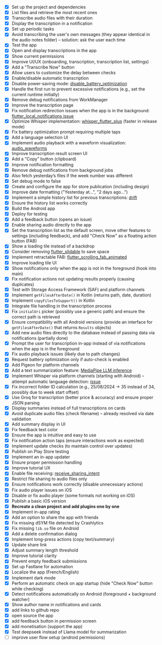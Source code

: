 - [x] Set up the project and dependencies  
- [x] List files and retrieve the most recent ones  
- [x] Transcribe audio files with their duration  
- [x] Display the transcription in a notification  
- [x] Set up periodic tasks  
- [x] Avoid transcribing the user's own messages (they appear identical in the audio notes folder) – solution: ask the user each time  
- [x] Test the app  
- [x] Open and display transcriptions in the app  
- [x] Show current permissions  
- [x] Improve UI/UX (onboarding, transcription, transcription list, settings)  
- [x] Add a "Transcribe Now" button  
- [x] Allow users to customize the delay between checks  
- [x] Enable/disable automatic transcription  
- [x] Disable power-saving mode: [disable_battery_optimization](https://pub.dev/packages/disable_battery_optimization)  
- [x] Handle the first run to prevent excessive notifications (e.g., set the current runtime initially)  
- [x] Remove debug notifications from WorkManager  
- [x] Improve the transcription page  
- [x] Fix notification redirection issues when the app is in the background: [flutter_local_notifications issue](https://github.com/MaikuB/flutter_local_notifications/issues/2011)  
- [x] Optimize Whisper implementation: [whisper_flutter_plus](https://pub.dev/packages/whisper_flutter_plus) (faster in release mode)  
- [x] Fix battery optimization prompt requiring multiple taps  
- [x] Add a language selection UI  
- [x] Implement audio playback with a waveform visualization: [audio_waveforms](https://pub.dev/packages/audio_waveforms)  
- [x] Improve transcription result screen UI  
- [x] Add a "Copy" button (clipboard)  
- [x] Improve notification formatting  
- [x] Remove debug notifications from background jobs  
- [x] Also fetch yesterday’s files if the week number was different  
- [x] Set debug mode to false  
- [x] Create and configure the app for store publication (including design)  
- [x] Improve date formatting ("Yesterday at...", "2 days ago...")  
- [x] Implement a simple history list for previous transcriptions: [drift](https://pub.dev/packages/drift)  
- [x] Ensure the history list works correctly  
- [x] Build the Android app  
- [x] Deploy for testing  
- [x] Add a feedback button (opens an issue)  
- [x] Enable sharing audio directly to the app  
- [x] Set the transcription list as the default screen, move other features to settings (including feedback), and add "Check Now" as a floating action button (FAB)  
- [x] Show a loading tile instead of a backdrop  
- [x] Consider removing [flutter_slidable](https://pub.dev/packages/flutter_slidable) to save space  
- [x] Implement retractable FAB: [flutter_scrolling_fab_animated](https://pub.dev/packages/flutter_scrolling_fab_animated)  
- [x] Improve loading tile UI  
- [x] Show notifications only when the app is not in the foreground (hook into main)  
- [x] Fix notification actions not updating results properly (causing duplicates)  
- [x] Test with Storage Access Framework (SAF) and platform channels  
- [x] Implement `getFilesAfterDate()` in Kotlin (returns path, date, duration)  
- [x] Implement `copyFilesToSupport()` in Kotlin  
- [x] Integrate file handling in the transcription process  
- [x] Fix `initialUri` picker (possibly use a generic path) and ensure the correct path is retrieved  
- [x] Ensure compatibility with all Android versions (provide an interface for `getFilesAfterDate()` that returns `Results` objects)  
- [x] Add new audio files directly to the database instead of passing data via notifications (partially done)  
- [x] Prompt the user for transcription in-app instead of via notifications when the app is in the foreground  
- [x] Fix audio playback issues (likely due to path changes)  
- [x] Request battery optimization only if auto-check is enabled  
- [x] Add Pigeon for platform channels  
- [x] Add a text summarization feature: [MediaPipe LLM inference](https://github.com/google-ai-edge/mediapipe-samples/blob/main/examples/llm_inference/android/app/src/main/java/com/google/mediapipe/examples/llminference/InferenceModel.kt)  
- [x] Implement Whisper via platform channels (starting with Android) – attempt automatic language detection: [issue](https://github.com/krikristoophe/whisper_flutter_plus/issues/10)  
- [x] Fix incorrect folder ID calculation (e.g., 25/08/2024 → 35 instead of 34, possibly due to week start offset)  
- [x] Use Groq for transcription (better price & accuracy) and ensure proper JSON parsing  
- [x] Display summaries instead of full transcriptions on cards  
- [x] Avoid duplicate audio files (check filename) – already resolved via date validation  
- [x] Add summary display in UI  
- [x] Fix feedback text color  
- [x] Ensure the app is intuitive and easy to use  
- [x] Fix notification action taps (ensure interactions work as expected)  
- [x] Implement update checks (to maintain control over updates)  
- [x] Publish on Play Store testing
- [x] Implement an in-app updater  
- [x] Ensure proper permission handling  
- [x] Improve tutorial UX  
- [x] Enable file receiving: [receive_sharing_intent](https://pub.dev/packages/receive_sharing_intent)  
- [x] Restrict file sharing to audio files only  
- [x] Ensure notifications work correctly (disable unnecessary actions)  
- [x] Fix audio player issues on iOS  
- [x] Disable or fix audio player (some formats not working on iOS)  
- [x] Publish a basic iOS version  
- [x] **Recreate a clean project and add plugins one by one**  
- [x] Implement in-app rating  
- [x] Add an option to share the app with friends  
- [x] Fix missing dSYM file detected by Crashlytics  
- [x] Fix missing `lib.so` file on Android  
- [x] Add a delete confirmation dialog  
- [x] Implement long-press actions (copy text/summary)  
- [x] Update share link  
- [x] Adjust summary length threshold  
- [x] Improve tutorial clarity  
- [x] Prevent empty feedback submissions  
- [x] Set up Fastlane for automation  
- [x] Localize the app (French/English)  
- [x] Implement dark mode  
- [x] Perform an automatic check on app startup (hide "Check Now" button while checking)  
- [x] Detect notifications automatically on Android (foreground + background watcher)  
- [x] Show author name in notifications and cards  
- [x] add links to github repo
- [x] open source the app
- [x] add feedback button in permission screen
- [x] add monetisation (support the app)
- [x] Test deepseek instead of Llama model for summarization
- [ ] improve user flow setup (android permissions)
